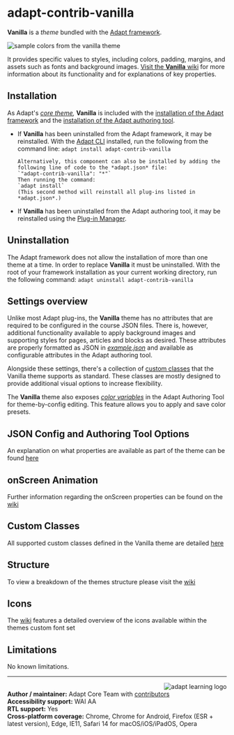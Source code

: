 # adapt-contrib-vanilla

**Vanilla** is a _theme_ bundled with the [Adapt framework](https://github.com/adaptlearning/adapt_framework).

<img src="https://github.com/adaptlearning/documentation/blob/master/04_wiki_assets/plug-ins/images/vanilla01.jpg" alt="sample colors from the vanilla theme">

It provides specific values to styles, including colors, padding, margins, and assets such as fonts and background images. [Visit the **Vanilla** wiki](https://github.com/adaptlearning/adapt-contrib-vanilla/wiki) for more information about its functionality and for explanations of key properties.

## Installation

As Adapt's _[core theme](https://github.com/adaptlearning/adapt_framework/wiki/Core-Plug-ins-in-the-Adapt-Learning-Framework#theme),_ **Vanilla** is included with the [installation of the Adapt framework](https://github.com/adaptlearning/adapt_framework/wiki/Manual-installation-of-the-Adapt-framework#installation) and the [installation of the Adapt authoring tool](https://github.com/adaptlearning/adapt_authoring/wiki/Installing-Adapt-Origin).

- If **Vanilla** has been uninstalled from the Adapt framework, it may be reinstalled.
  With the [Adapt CLI](https://github.com/adaptlearning/adapt-cli) installed, run the following from the command line:
  `adapt install adapt-contrib-vanilla`

      Alternatively, this component can also be installed by adding the following line of code to the *adapt.json* file:
      `"adapt-contrib-vanilla": "*"`
      Then running the command:
      `adapt install`
      (This second method will reinstall all plug-ins listed in *adapt.json*.)

- If **Vanilla** has been uninstalled from the Adapt authoring tool, it may be reinstalled using the [Plug-in Manager](https://github.com/adaptlearning/adapt_authoring/wiki/Plugin-Manager).

## Uninstallation

The Adapt framework does not allow the installation of more than one theme at a time. In order to replace **Vanilla** it must be uninstalled. With the root of your framework installation as your current working directory, run the following command:
`adapt uninstall adapt-contrib-vanilla`

## Settings overview

Unlike most Adapt plug-ins, the **Vanilla** theme has no attributes that are required to be configured in the course JSON files. There is, however, additional functionality available to apply background images and supporting styles for pages, articles and blocks as desired. These attributes are properly formatted as JSON in [_example.json_](https://github.com/adaptlearning/adapt-contrib-vanilla/blob/master/example.json) and available as configurable attributes in the Adapt authoring tool.

Alongside these settings, there's a collection of [custom classes](https://github.com/adaptlearning/adapt-contrib-vanilla/wiki/Custom-Classes) that the Vanilla theme supports as standard. These classes are mostly designed to provide additional visual options to increase flexibility.

The **Vanilla** theme also exposes [*color variables*](https://github.com/adaptlearning/adapt-contrib-vanilla/blob/master/less/_defaults/_colors.less) in the Adapt Authoring Tool for theme-by-config editing. This feature allows you to apply and save color presets.

## JSON Config and Authoring Tool Options

An explanation on what properties are available as part of the theme can be found [here](https://github.com/adaptlearning/adapt-contrib-vanilla/wiki/JSON-Config-and-Authoring-Tool-Options)

## onScreen Animation

Further information regarding the onScreen properties can be found on the [wiki](https://github.com/adaptlearning/adapt-contrib-vanilla/wiki/onScreen-Animation)

## Custom Classes

All supported custom classes defined in the Vanilla theme are detailed [here](https://github.com/adaptlearning/adapt-contrib-vanilla/wiki/Custom-Classes)

## Structure

To view a breakdown of the themes structure please visit the [wiki](https://github.com/adaptlearning/adapt-contrib-vanilla/wiki/Structure)

## Icons

The [wiki](https://github.com/adaptlearning/adapt-contrib-vanilla/wiki/Icons) features a detailed overview of the icons available within the themes custom font set

## Limitations

No known limitations.

---

<a href="https://community.adaptlearning.org/" target="_blank"><img src="https://github.com/adaptlearning/documentation/blob/master/04_wiki_assets/plug-ins/images/adapt-logo-mrgn-lft.jpg" alt="adapt learning logo" align="right"></a><br>
**Author / maintainer:** Adapt Core Team with [contributors](https://github.com/adaptlearning/adapt-contrib-vanilla/graphs/contributors)<br>
**Accessibility support:** WAI AA<br>
**RTL support:** Yes<br>
**Cross-platform coverage:** Chrome, Chrome for Android, Firefox (ESR + latest version), Edge, IE11, Safari 14 for macOS/iOS/iPadOS, Opera<br>
